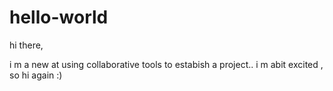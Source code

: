 # hello-world

hi there,

i m a new at using collaborative tools to estabish a project.. i m abit excited , so hi again :)
